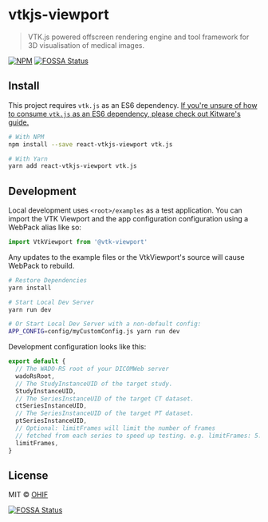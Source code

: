 # vtkjs-viewport

> VTK.js powered offscreen rendering engine and tool framework for 3D
> visualisation of medical images.

[![NPM](https://img.shields.io/npm/v/react-vtkjs-viewport.svg)](https://www.npmjs.com/package/react-vtkjs-viewport)
[![FOSSA Status](https://app.fossa.io/api/projects/git%2Bgithub.com%2FOHIF%2Freact-vtkjs-viewport.svg?type=shield)](https://app.fossa.io/projects/git%2Bgithub.com%2FOHIF%2Freact-vtkjs-viewport?ref=badge_shield)

## Install

This project requires `vtk.js` as an ES6 dependency.
[If you're unsure of how to consume `vtk.js` as an ES6 dependency, please check out Kitware's guide.](https://kitware.github.io/vtk-js/docs/intro_vtk_as_es6_dependency.html#Webpack-config)

```bash
# With NPM
npm install --save react-vtkjs-viewport vtk.js

# With Yarn
yarn add react-vtkjs-viewport vtk.js
```

## Development

Local development uses `<root>/examples` as a test application. You can import
the VTK Viewport and the app configuration configuration using a WebPack alias
like so:

```js
import VtkViewport from '@vtk-viewport'
```

Any updates to the example files or the VtkViewport's source will cause WebPack
to rebuild.

```bash
# Restore Dependencies
yarn install

# Start Local Dev Server
yarn run dev

# Or Start Local Dev Server with a non-default config:
APP_CONFIG=config/myCustomConfig.js yarn run dev
```

Development configuration looks like this:

```js
export default {
  // The WADO-RS root of your DICOMWeb server
  wadoRsRoot,
  // The StudyInstanceUID of the target study.
  StudyInstanceUID,
  // The SeriesInstanceUID of the target CT dataset.
  ctSeriesInstanceUID,
  // The SeriesInstanceUID of the target PT dataset.
  ptSeriesInstanceUID,
  // Optional: limitFrames will limit the number of frames
  // fetched from each series to speed up testing. e.g. limitFrames: 5.
  limitFrames,
}
```

## License

MIT © [OHIF](https://github.com/OHIF)

<!--
    Links
-->

[![FOSSA Status](https://app.fossa.io/api/projects/git%2Bgithub.com%2FOHIF%2Freact-vtkjs-viewport.svg?type=large)](https://app.fossa.io/projects/git%2Bgithub.com%2FOHIF%2Freact-vtkjs-viewport?ref=badge_large)
